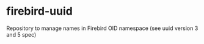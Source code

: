 # firebird-uuid
Repository to manage names in Firebird OID namespace (see uuid version 3 and 5 spec)
